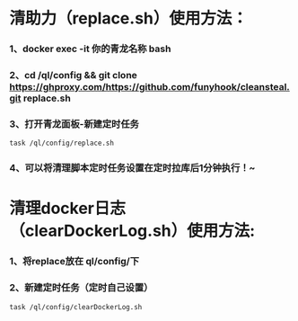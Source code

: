 
# 清助力（replace.sh）使用方法：
### 1、docker exec -it 你的青龙名称 bash
### 2、cd /ql/config && git clone  https://ghproxy.com/https://github.com/funyhook/cleansteal.git replace.sh
### 3、打开青龙面板-新建定时任务 
``` html
task /ql/config/replace.sh 
```
### 4、可以将清理脚本定时任务设置在定时拉库后1分钟执行！~

# 清理docker日志（clearDockerLog.sh）使用方法:
### 1、将replace放在 ql/config/下
### 2、新建定时任务（定时自己设置）
``` html
task /ql/config/clearDockerLog.sh 
```
